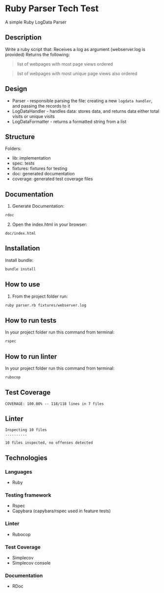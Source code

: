 # Ruby Parser Tech Test

A simple Ruby LogData Parser

## Description
Write a ruby script that:
Receives a log as argument (webserver.log is provided)
Returns the following:
> list of webpages with most page views ordered

> list of webpages with most unique page views also ordered

## Design

- Parser - responsible parsing the file: creating a new `logdata handler`, and passing the records to it
- LogDataHandler - handles data: stores data, and returns data either total visits or unique visits
- LogDataFormatter - returns a formatted string from a list

## Structure
Folders:
- lib: implementation
- spec: tests
- fixtures: fixtures for testing
- doc: generated documentation
- coverage: generated test coverage files

## Documentation
1. Generate Documentation:
```bash
rdoc
```
2. Open the index.html in your browser:
```text
doc/index.html
```
## Installation
Install bundle:
```bash
bundle install
```

## How to use
1. From the project folder run:
```bash
ruby parser.rb fixtures/webserver.log
```

## How to run tests
In your project folder run this command from terminal:
```bash
rspec
```

## How to run linter
In your project folder run this command from terminal:
```bash
rubocop
```

## Test Coverage
```text
COVERAGE: 100.00% -- 118/118 lines in 7 files
```

## Linter
```text
Inspecting 10 files
..........

10 files inspected, no offenses detected
```

## Technologies
### Languages
- Ruby

### Testing framework
- Rspec
- Capybara (capybara/rspec used in feature tests)

### Linter
- Rubocop

### Test Coverage
- Simplecov
- Simplecov console

### Documentation
- RDoc
